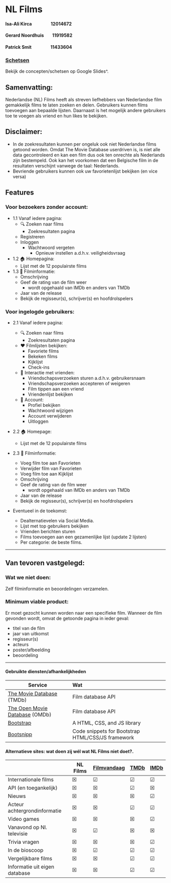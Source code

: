 # NL Films
#### Isa-Ali Kirca &nbsp;&nbsp;&nbsp;&nbsp;&nbsp;&nbsp;&nbsp;&nbsp;&nbsp;&nbsp;&nbsp;&nbsp;&nbsp;&nbsp;&nbsp;&nbsp; 12014672
#### Gerard Noordhuis &nbsp;&nbsp;&nbsp;&nbsp;&nbsp;&nbsp; 11919582
#### Patrick Smit &nbsp;&nbsp;&nbsp;&nbsp;&nbsp;&nbsp;&nbsp;&nbsp;&nbsp;&nbsp;&nbsp;&nbsp;&nbsp;&nbsp;&nbsp;&nbsp; 11433604

### [Schetsen](https://docs.google.com/presentation/d/1Dk9pYlrxR6hi45ncdenz7bOs3y8t3Wdz3CnpoxP1xaI/edit?usp=sharing)
Bekijk de concepten/schetsen op Google Slides^.

## Samenvatting:
Nederlandse (NL) Films heeft als streven liefhebbers van Nederlandse film gemakkelijk films te laten zoeken en delen. Gebruikers kunnen films toevoegen aan bepaalde lijsten. Daarnaast is het mogelijk andere gebruikers toe te voegen als vriend en hun likes te bekijken. 

## Disclaimer:
* In de zoekresultaten kunnen per ongeluk ook niet Nederlandse films getoond worden. Omdat The Movie Database userdriven is, is niet alle data gecontroleerd en kan een film dus ook ten onrechte als Nederlands zijn bestempeld. Ook kan het voorkomen dat een Belgische film in de resultaten verschijnt vanwege de taal: Nederlands.
* Bevriende gebruikers kunnen ook uw favorietenlijst bekijken (en vice versa)

## Features

### Voor bezoekers zonder account:
  * 1.1 Vanaf iedere pagina:
    * 🔍 Zoeken naar films
      * Zoekresultaten pagina
    * Registreren
    * Inloggen
      * Wachtwoord vergeten
        * Opnieuw instellen a.d.h.v. veiligheidsvraag
  * 1.2 🏠 Homepagina:
    * Lijst met de 12 populairste films
  * 1.3 🍿 Filminformatie:
      * Omschrijving
      * Geef de rating van de film weer
        * wordt opgehaald van IMDb en anders van TMDb
      * Jaar van de release
      * Bekijk de regisseur(s), schrijver(s) en hoofdrolspelers

### Voor ingelogde gebruikers:
  * 2.1 Vanaf iedere pagina:
    * 🔍 Zoeken naar films
      * Zoekresultaten pagina
    * ❤️ Filmlijsten bekijken:
      * Favoriete films
      * Bekeken films
      * Kijklijst
      * Check-ins
    * 👥 Interactie met vrienden:
      * Vriendschapsverzoeken sturen a.d.h.v. gebruikersnaam
      * Vriendschapsverzoeken accepteren of weigeren
      * Film tippen aan een vriend
      * Vriendenlijst bekijken
    * 👤 Account:
      * Profiel bekijken
      * Wachtwoord wijzigen
      * Account verwijderen
      * Uitloggen
  * 2.2 🏠 Homepage:
    * Lijst met de 12 populairste films  
  * 2.3 🍿 Filminformatie:
    * Voeg film toe aan Favorieten
    * Verwijder film van Favorieten
    * Voeg film toe aan Kijklijst
    * Omschrijving
    * Geef de rating van de film weer
      * wordt opgehaald van IMDb en anders van TMDb    
    * Jaar van de release
    * Bekijk de regisseur(s), schrijver(s) en hoofdrolspelers

* Eventueel in de toekomst:
  * Dealternatievelen via Social Media.
  * Lijst met top gebruikers bekijken
  * Vrienden berichten sturen
  * Films toevoegen aan een gezamenlijke lijst (update 2 lijsten)
  * Per categorie: de beste films.

---

## Van tevoren vastgelegd:
### Wat we niet doen:
Zelf filminformatie en beoordelingen verzamelen. 

### Minimum viable product:
Er moet gezocht kunnen worden naar een specifieke film. Wanneer de film gevonden wordt, omvat de getoonde pagina in ieder geval:
 * titel van de film
 * jaar van uitkomst
 * regisseur(s)
 * acteurs
 * poster/afbeelding
 * beoordeling

--- 

#### Gebruikte diensten/afhankelijkheden

| Service        | Wat           | 
| ------------- |:-------------| 
| [The Movie Database](https://www.themoviedb.org/documentation/api) (TMDb)     | Film database  API  |
| [The Open Movie Database](http://www.omdbapi.com) (OMDb)      | Film database API      |
| [Bootstrap](https://getbootstrap.com/docs/4.2/getting-started/introduction/) | A HTML, CSS, and JS library      | 
| [Bootsnipp](https://bootsnipp.com/) | Code snippets for Bootstrap HTML/CSS/JS framework      | 


#### Alternatieve sites: wat doen zij wél wat NL Films niet doet?.

|         | NL Films           | [Filmvandaag](https://www.filmvandaag.nl)           | [TMDb](https://www.tmdb.com)           | [IMDb](https://www.imdb.com)           |  
| --- | --- | --- | --- | --- |  
| Internationale films | ☒ | ☑ | ☑ | ☑ | 
| API (en toegankelijk) | ☒ | ☒ | ☑ | ☒ | 
| Nieuws | ☒ | ☒ | ☒ | ☑ | 
| Acteur achtergrondinformatie | ☒ | ☒ | ☑ | ☑ | 
| Video games | ☒ | ☒ | ☒ | ☑ |
| Vanavond op Nl. televisie | ☒ | ☑ | ☒ | ☒ |
| Trivia vragen | ☒ | ☒ | ☒ | ☑ |
| In de bioscoop | ☒ | ☑ | ☑ | ☑ |
| Vergelijkbare films | ☒ | ☒ | ☑ | ☑ |
| Informatie uit eigen database | ☒ | ☒ | ☑ | ☑ |
